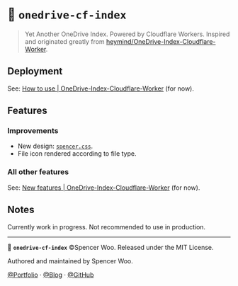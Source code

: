 # 📁 `onedrive-cf-index`

> Yet Another OneDrive Index. Powered by Cloudflare Workers. Inspired and originated greatly from [heymind/OneDrive-Index-Cloudflare-Worker](https://github.com/heymind/OneDrive-Index-Cloudflare-Worker).

## Deployment

See: [How to use | OneDrive-Index-Cloudflare-Worker](https://github.com/heymind/OneDrive-Index-Cloudflare-Worker#%E5%92%8B%E7%94%A8) (for now).

## Features

### Improvements

- New design: [`spencer.css`](themes/spencer.css).
- File icon rendered according to file type.

### All other features

See: [New features | OneDrive-Index-Cloudflare-Worker](https://github.com/heymind/OneDrive-Index-Cloudflare-Worker#-%E6%96%B0%E7%89%B9%E6%80%A7-v11) (for now).

## Notes

Currently work in progress. Not recommended to use in production.

---

📁 **`onedrive-cf-index`** ©Spencer Woo. Released under the MIT License.

Authored and maintained by Spencer Woo.

[@Portfolio](https://spencerwoo.com/) · [@Blog](https://blog.spencerwoo.com/) · [@GitHub](https://github.com/spencerwooo)
